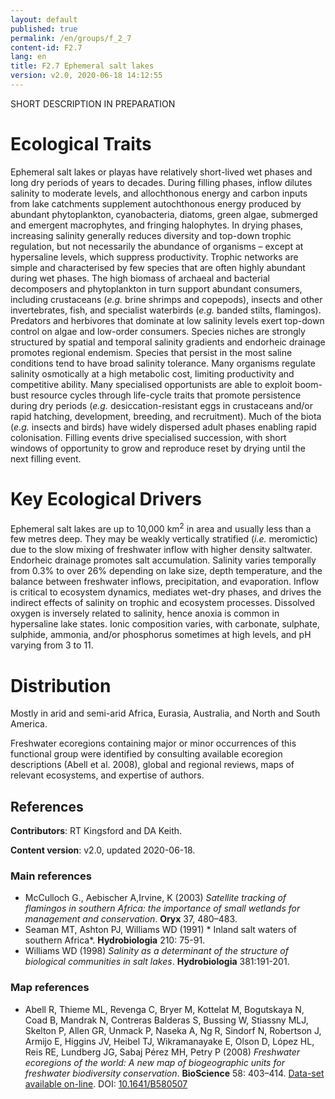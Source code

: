 ```yaml
---
layout: default
published: true
permalink: /en/groups/f_2_7
content-id: F2.7
lang: en
title: F2.7 Ephemeral salt lakes
version: v2.0, 2020-06-18 14:12:55
---
```


SHORT DESCRIPTION IN PREPARATION

# Ecological Traits
 
Ephemeral salt lakes or playas have relatively short-lived wet phases and long dry periods of years to decades. During filling phases, inflow dilutes salinity to moderate levels, and allochthonous energy and carbon inputs from lake catchments supplement autochthonous energy produced by abundant phytoplankton, cyanobacteria, diatoms, green algae, submerged and emergent macrophytes, and fringing halophytes. In drying phases, increasing salinity generally reduces diversity and top-down trophic regulation, but not necessarily the abundance of organisms – except at hypersaline levels, which suppress productivity. Trophic networks are simple and characterised by few species that are often highly abundant during wet phases. The high biomass of archaeal and bacterial decomposers and phytoplankton in turn support abundant consumers, including crustaceans (_e.g._ brine shrimps and copepods), insects and other invertebrates, fish, and specialist waterbirds (_e.g._ banded stilts, flamingos). Predators and herbivores that dominate at low salinity levels exert top-down control on algae and low-order consumers. Species niches are strongly structured by spatial and temporal salinity gradients and endorheic drainage promotes regional endemism. Species that persist in the most saline conditions tend to have broad salinity tolerance. Many organisms regulate salinity osmotically at a high metabolic cost, limiting productivity and competitive ability. Many specialised opportunists are able to exploit boom-bust resource cycles through life-cycle traits that promote persistence during dry periods (_e.g._ desiccation-resistant eggs in crustaceans and/or rapid hatching, development, breeding, and recruitment). Much of the biota (_e.g._ insects and birds) have widely dispersed adult phases enabling rapid colonisation. Filling events drive specialised succession, with short windows of opportunity to grow and reproduce reset by drying until the next filling event.
 
# Key Ecological Drivers
 
Ephemeral salt lakes are up to 10,000 km<sup>2</sup> in area and usually less than a few metres deep. They may be weakly vertically stratified (_i.e._ meromictic) due to the slow mixing of freshwater inflow with higher density saltwater. Endorheic drainage promotes salt accumulation. Salinity varies temporally from 0.3% to over 26% depending on lake size, depth temperature, and the balance between freshwater inflows, precipitation, and evaporation. Inflow is critical to ecosystem dynamics, mediates wet-dry phases, and drives the indirect effects of salinity on trophic and ecosystem processes. Dissolved oxygen is inversely related to salinity, hence anoxia is common in hypersaline lake states. Ionic composition varies, with carbonate, sulphate, sulphide, ammonia, and/or phosphorus sometimes at high levels, and pH varying from 3 to 11.
 
# Distribution
 
Mostly in arid and semi-arid Africa, Eurasia, Australia, and North and South America.

Freshwater ecoregions containing major or minor occurrences of this functional group were identified by consulting available ecoregion descriptions (Abell et al. 2008), global and regional reviews, maps of relevant ecosystems, and expertise of authors.

## References

**Contributors**: RT Kingsford and DA Keith.

**Content version**: v2.0, updated 2020-06-18.

### Main references
* McCulloch G., Aebischer A,Irvine, K (2003) *Satellite tracking of flamingos in southern Africa: the importance of small wetlands for management and conservation*. **Oryx** 37, 480–483.
* Seaman MT, Ashton PJ, Williams WD  (1991) * Inland salt waters of southern Africa*. **Hydrobiologia** 210: 75-91.
* Williams WD  (1998) *Salinity as a determinant of the structure of biological communities in salt lakes*. **Hydrobiologia** 381:191-201.

### Map references
* Abell R, Thieme ML, Revenga C, Bryer M, Kottelat M, Bogutskaya N, Coad B, Mandrak N, Contreras Balderas S, Bussing W, Stiassny MLJ, Skelton P, Allen GR, Unmack P, Naseka A, Ng R, Sindorf N, Robertson J, Armijo E, Higgins JV, Heibel TJ, Wikramanayake E, Olson D, López HL, Reis RE, Lundberg JG, Sabaj Pérez MH, Petry P  (2008) *Freshwater ecoregions of the world: A new map of biogeographic units for freshwater biodiversity conservation*. **BioScience** 58: 403–414. [Data-set available on-line](http://www.feow.org). DOI: [10.1641/B580507](http://doi.org/10.1641/B580507)


